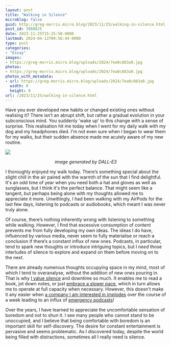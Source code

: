 ```yaml
---
layout: post
title: "Walking in Silence"
microblog: false
guid: http://greg-morris.micro.blog/2023/11/25/walking-in-silence.html
post_id: 3988025
date: 2023-11-25T15:25:58-0000
lastmod: 2024-04-12T09:56:44-0000
type: post
categories:
- "Essay"
images:
- https://greg-morris.micro.blog/uploads/2024/7ea0c883a0.jpg
photos:
- https://greg-morris.micro.blog/uploads/2024/7ea0c883a0.jpg
photos_with_metadata:
- url: https://greg-morris.micro.blog/uploads/2024/7ea0c883a0.jpg
  width: 0
  height: 0
url: /2023/11/25/walking-in-silence.html
---
```

Have you ever developed new habits or changed existing ones without realising it? There isn’t an abrupt shift, but rather a gradual evolution in your subconscious mind. You suddenly 'wake up' to this change with a sense of surprise. This realisation hit me today when I went for my daily walk with my dog and my headphones died. I'm not even sure when I began to wear them for my walks, but their sudden absence made me acutely aware of my new routine.

![](https://greg-morris.micro.blog/uploads/2024/7ea0c883a0.jpg)
<div style="text-align:center;"><em>image generated by DALL-E3</em></div>

I thoroughly enjoyed my walk today. There’s something special about the slight chill in the air paired with the warmth of the sun that I find delightful. It's an odd time of year when you need both a hat and gloves as well as sunglasses, but I think it's the perfect balance. That might seem like a tangent, but perhaps being alone with my thoughts allowed me to appreciate it more. Unwittingly, I had been walking with my AirPods for the last few days, listening to podcasts or audiobooks, which meant I was never truly alone.

Of course, there’s nothing inherently wrong with listening to something while walking. However, I find that excessive consumption of content prevents me from fully developing my own ideas. The ideas I do have, influenced by various media, never seem to fully materialise or reach a conclusion if there’s a constant influx of new ones. Podcasts, in particular, tend to spark new thoughts or introduce intriguing topics, but I *need* those interludes of silence to explore and expand on them before moving on to the next.

There are already numerous thoughts occupying space in my mind, most of which I tend to overanalyse, without the addition of new ones pouring in. That is why [I value silence](/2021/03/14/the-importance-of.html) and downtime so much. It enables me to read a book, jot down notes, or just [embrace a slower pace](/2023/09/09/i-enjoy-being.html), which in turn allows me to operate at full capacity when necessary. However, this doesn't make it any easier when [a company I am interested in implodes](https://wheresyoured.at/p/sam-altman-freed) over the course of a week leading to an influx of [emergency podcasts](https://www.nytimes.com/2023/11/22/podcasts/hard-fork-altman-openai-rehired.html)!

Over the years, I have learned to appreciate the uncomfortable sensation of boredom and not to shun it. I see many people who cannot stand to be unoccupied, and I believe that being comfortable with boredom is an important skill for self-discovery. The desire for constant entertainment is pervasive and seems problematic. As I discovered today, despite the world being filled with distractions, sometimes all I really need is silence.
